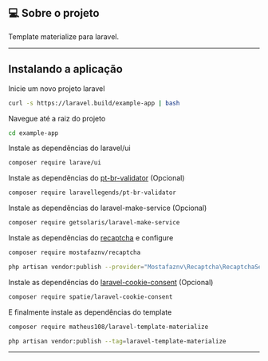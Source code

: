 ## 💻 Sobre o projeto

Template materialize para laravel.

---

## Instalando a aplicação

Inicie um novo projeto laravel
```bash
curl -s https://laravel.build/example-app | bash
```
Navegue até a raiz do projeto
```bash
cd example-app
```
Instale as dependências do laravel/ui
```bash 
composer require larave/ui
```
Instale as dependências do <a href="https://github.com/LaravelLegends/pt-br-validator">pt-br-validator</a>  (Opcional)
```bash 
composer require laravellegends/pt-br-validator
```
Instale as dependências do laravel-make-service (Opcional)
```bash 
composer require getsolaris/laravel-make-service
```
Instale as dependências do <a href="https://github.com/mostafaznv/recaptcha">recaptcha</a> e configure
```bash 
composer require mostafaznv/recaptcha
```
```bash 
php artisan vendor:publish --provider="Mostafaznv\Recaptcha\RecaptchaServiceProvider"
```
Instale as dependências do <a href="https://github.com/spatie/laravel-cookie-consent">laravel-cookie-consent</a> (Opcional)
```bash 
composer require spatie/laravel-cookie-consent
```
E finalmente instale as dependências do template
```bash 
composer require matheus108/laravel-template-materialize
```
```bash 
php artisan vendor:publish --tag=laravel-template-materialize
```

---
